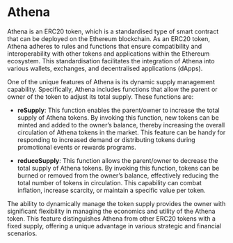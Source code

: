 # Athena

Athena is an ERC20 token, which is a standardised type of smart contract that can be deployed on the Ethereum blockchain. As an ERC20 token, Athena adheres to rules and functions that ensure compatibility and interoperability with other tokens and applications within the Ethereum ecosystem. This standardisation facilitates the integration of Athena into various wallets, exchanges, and decentralised applications (dApps).

One of the unique features of Athena is its dynamic supply management capability. Specifically, Athena includes functions that allow the parent or owner of the token to adjust its total supply. These functions are:

* **reSupply**: This function enables the parent/owner to increase the total supply of Athena tokens. By invoking this function, new tokens can be minted and added to the owner’s balance, thereby increasing the overall circulation of Athena tokens in the market. This feature can be handy for responding to increased demand or distributing tokens during promotional events or rewards programs.

* **reduceSupply**: This function allows the parent/owner to decrease the total supply of Athena tokens. By invoking this function, tokens can be burned or removed from the owner’s balance, effectively reducing the total number of tokens in circulation. This capability can combat inflation, increase scarcity, or maintain a specific value per token.

The ability to dynamically manage the token supply provides the owner with significant flexibility in managing the economics and utility of the Athena token. This feature distinguishes Athena from other ERC20 tokens with a fixed supply, offering a unique advantage in various strategic and financial scenarios.
